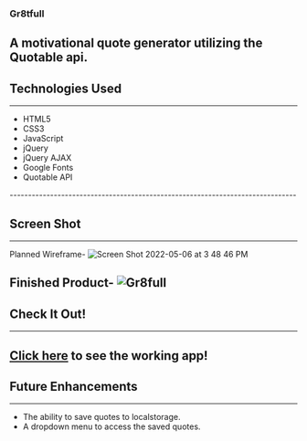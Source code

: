 ### Gr8tfull
A motivational quote generator utilizing the Quotable api.
------------------------------------------------------------------------------

## Technologies Used
------------------------------------------------------------------------------
<ul>
    <li>HTML5</li>
    <li>CSS3</li>
    <li>JavaScript</li>
    <li>jQuery</li>
    <li>jQuery AJAX</li>
    <li>Google Fonts</li>
    <li>Quotable API</li>
    </ul>
------------------------------------------------------------------------------

## Screen Shot
------------------------------------------------------------------------------
Planned Wireframe-
![Screen Shot 2022-05-06 at 3 48 46 PM](https://user-images.githubusercontent.com/103696205/167208867-aea5bd32-7229-43e3-8b30-1348166bc495.png)

Finished Product-
<img src ="https://i.imgur.com/5v4uweW.png" alt="Gr8full">
------------------------------------------------------------------------------

## Check It Out!
------------------------------------------------------------------------------
<a href = "https://gr8fulme.netlify.app/">Click here</a> to see the working app!
------------------------------------------------------------------------------

## Future Enhancements
------------------------------------------------------------------------------
<ul>
    <li>The ability to save quotes to localstorage.</li>
    <li>A dropdown menu to access the saved quotes.</li>
</ul>
